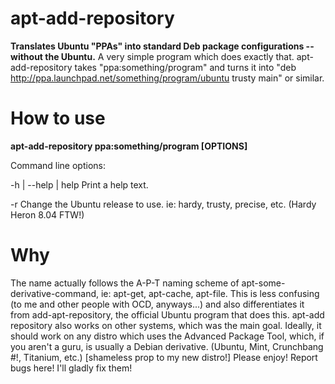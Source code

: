 apt-add-repository
==================

**Translates Ubuntu "PPAs" into standard Deb package configurations -- without the Ubuntu.**
A very simple program which does exactly that.  apt-add-repository takes "ppa:something/program" and turns it into "deb http://ppa.launchpad.net/something/program/ubuntu trusty main" or similar.

# How to use
**apt-add-repository ppa:something/program [OPTIONS]**

Command line options:

-h | --help | help Print a help text.

-r Change the Ubuntu release to use. ie: hardy, trusty, precise, etc. (Hardy Heron 8.04 FTW!)

# Why
The name actually follows the A-P-T naming scheme of apt-some-derivative-command, ie: apt-get, apt-cache, apt-file.
This is less confusing (to me and other people with OCD, anyways...) and also differentiates it from add-apt-repository, the official Ubuntu program that does this.
apt-add repository also works on other systems, which was the main goal. Ideally, it should work on any distro which uses the Advanced Package Tool, which, if you aren't a guru, is usually a Debian derivative. (Ubuntu, Mint, Crunchbang #!, Titanium, etc.) [shameless prop to my new distro!]
Please enjoy!  Report bugs here!  I'll gladly fix them!
